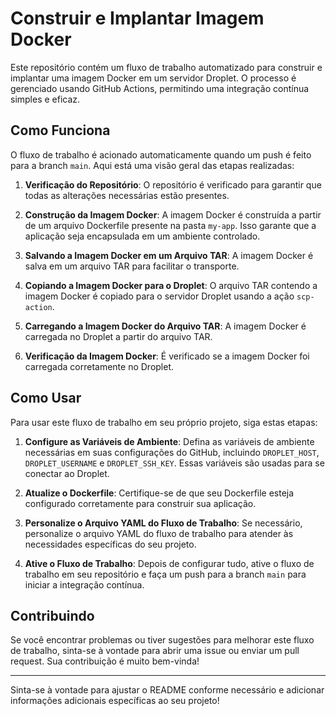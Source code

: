 # Construir e Implantar Imagem Docker

Este repositório contém um fluxo de trabalho automatizado para construir e implantar uma imagem Docker em um servidor Droplet. O processo é gerenciado usando GitHub Actions, permitindo uma integração contínua simples e eficaz.

## Como Funciona

O fluxo de trabalho é acionado automaticamente quando um push é feito para a branch `main`. Aqui está uma visão geral das etapas realizadas:

1. **Verificação do Repositório**: O repositório é verificado para garantir que todas as alterações necessárias estão presentes.

2. **Construção da Imagem Docker**: A imagem Docker é construída a partir de um arquivo Dockerfile presente na pasta `my-app`. Isso garante que a aplicação seja encapsulada em um ambiente controlado.

3. **Salvando a Imagem Docker em um Arquivo TAR**: A imagem Docker é salva em um arquivo TAR para facilitar o transporte.

4. **Copiando a Imagem Docker para o Droplet**: O arquivo TAR contendo a imagem Docker é copiado para o servidor Droplet usando a ação `scp-action`.

5. **Carregando a Imagem Docker do Arquivo TAR**: A imagem Docker é carregada no Droplet a partir do arquivo TAR.

6. **Verificação da Imagem Docker**: É verificado se a imagem Docker foi carregada corretamente no Droplet.

## Como Usar

Para usar este fluxo de trabalho em seu próprio projeto, siga estas etapas:

1. **Configure as Variáveis de Ambiente**: Defina as variáveis de ambiente necessárias em suas configurações do GitHub, incluindo `DROPLET_HOST`, `DROPLET_USERNAME` e `DROPLET_SSH_KEY`. Essas variáveis são usadas para se conectar ao Droplet.

2. **Atualize o Dockerfile**: Certifique-se de que seu Dockerfile esteja configurado corretamente para construir sua aplicação.

3. **Personalize o Arquivo YAML do Fluxo de Trabalho**: Se necessário, personalize o arquivo YAML do fluxo de trabalho para atender às necessidades específicas do seu projeto.

4. **Ative o Fluxo de Trabalho**: Depois de configurar tudo, ative o fluxo de trabalho em seu repositório e faça um push para a branch `main` para iniciar a integração contínua.

## Contribuindo

Se você encontrar problemas ou tiver sugestões para melhorar este fluxo de trabalho, sinta-se à vontade para abrir uma issue ou enviar um pull request. Sua contribuição é muito bem-vinda!

---

Sinta-se à vontade para ajustar o README conforme necessário e adicionar informações adicionais específicas ao seu projeto!